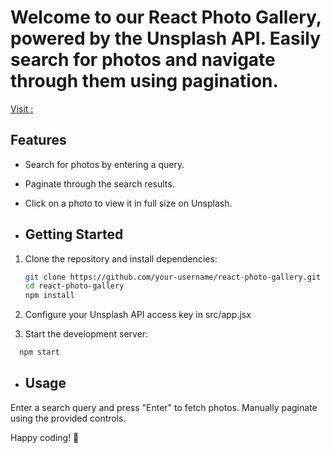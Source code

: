 # Welcome to our React Photo Gallery, powered by the Unsplash API. Easily search for photos and navigate through them using pagination.


[Visit : ](https://reactphotogallery.vercel.app/)

## Features

- Search for photos by entering a query.
- Paginate through the search results.
- Click on a photo to view it in full size on Unsplash.

- ## Getting Started

1. Clone the repository and install dependencies:

   ```bash
   git clone https://github.com/your-username/react-photo-gallery.git
   cd react-photo-gallery
   npm install

2. Configure your Unsplash API access key in src/app.jsx

3. Start the development server:

 ```bash
   npm start
```
- ## Usage
Enter a search query and press "Enter" to fetch photos.
Manually paginate using the provided controls.



Happy coding! 📸
